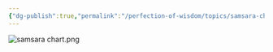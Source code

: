 ```yaml
---
{"dg-publish":true,"permalink":"/perfection-of-wisdom/topics/samsara-chart/"}
---
```



![samsara chart.png](/img/user/Perfection%20of%20Wisdom/Topics/samsara%20chart.png)
